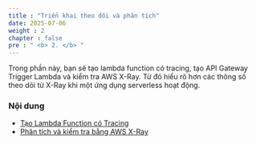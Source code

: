 ```yaml
---
title : "Triển khai theo dõi và phân tích"
date: 2025-07-06 
weight : 2 
chapter : false
pre : " <b> 2. </b> "
---
```



Trong phần này, bạn sẽ tạo lambda function có tracing, tạo API Gateway Trigger Lambda và kiểm tra AWS X-Ray. Từ đó hiểu rõ hơn các thông số theo dõi từ X-Ray khi một ứng dụng serverless hoạt động.

### Nội dung
  - [Tạo Lambda Function có Tracing](2.1-createlambda/)
  - [Phân tích và kiểm tra bằng AWS X-Ray](2.2-awsxray/)

  
